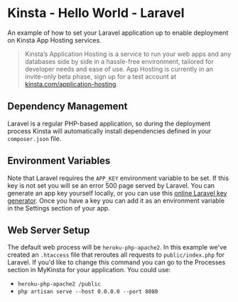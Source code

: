 # Kinsta - Hello World - Laravel
An example of how to set your Laravel application up to enable deployment on Kinsta App Hosting services.

> Kinsta’s Application Hosting is a service to run your web apps and any databases side by side in a hassle-free environment, tailored for developer needs and ease of use. App Hosting is currently in an invite-only beta phase, sign up for a test account at [kinsta.com/application-hosting](https://kinsta.com/application-hosting/).

## Dependency Management
Laravel is a regular PHP-based application, so during the deployment process Kinsta will automatically install dependencies defined in your `composer.json` file.

## Environment Variables
Note that Laravel requires the `APP_KEY` environment variable to be set. If this key is not set you will se an error 500 page served by Laravel. You can generate an app key yourself locally, or you can use this [online Laravel key generator](https://generate-random.org/laravel-key-generator). Once you have a key you can add it as an environment variable in the Settings section of your app. 

## Web Server Setup
The default web process will be `heroku-php-apache2`. In this example we've created an `.htaccess` file that reroutes all requests to `public/index.php` for Laravel. If you'd like to change this command you can go to the Processes section in MyKinsta for your application. You could use:
* `heroku-php-apache2 /public`
* `php artisan serve --host 0.0.0.0 --port 8080`


